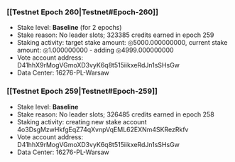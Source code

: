 ### [[Testnet Epoch 260|Testnet#Epoch-260]]
* Stake level: **Baseline** (for 2 epochs)
* Stake reason: No leader slots; 323385 credits earned in epoch 259
* Staking activity: target stake amount: ◎5000.000000000, current stake amount: ◎1.000000000 - adding ◎4999.000000000
* Vote account address: D41hhX9rMogVGmoXD3vyK6q8t515iikxeRdJn1sSHsGw
* Data Center: 16276-PL-Warsaw
### [[Testnet Epoch 259|Testnet#Epoch-259]]
* Stake level: **Baseline**
* Stake reason: No leader slots; 326485 credits earned in epoch 258
* Staking activity: creating new stake account 4o3DsgMzwHkfgEqZ74qXvnpVqEML62EXNm4SKRezRkfv
* Vote account address: D41hhX9rMogVGmoXD3vyK6q8t515iikxeRdJn1sSHsGw
* Data Center: 16276-PL-Warsaw